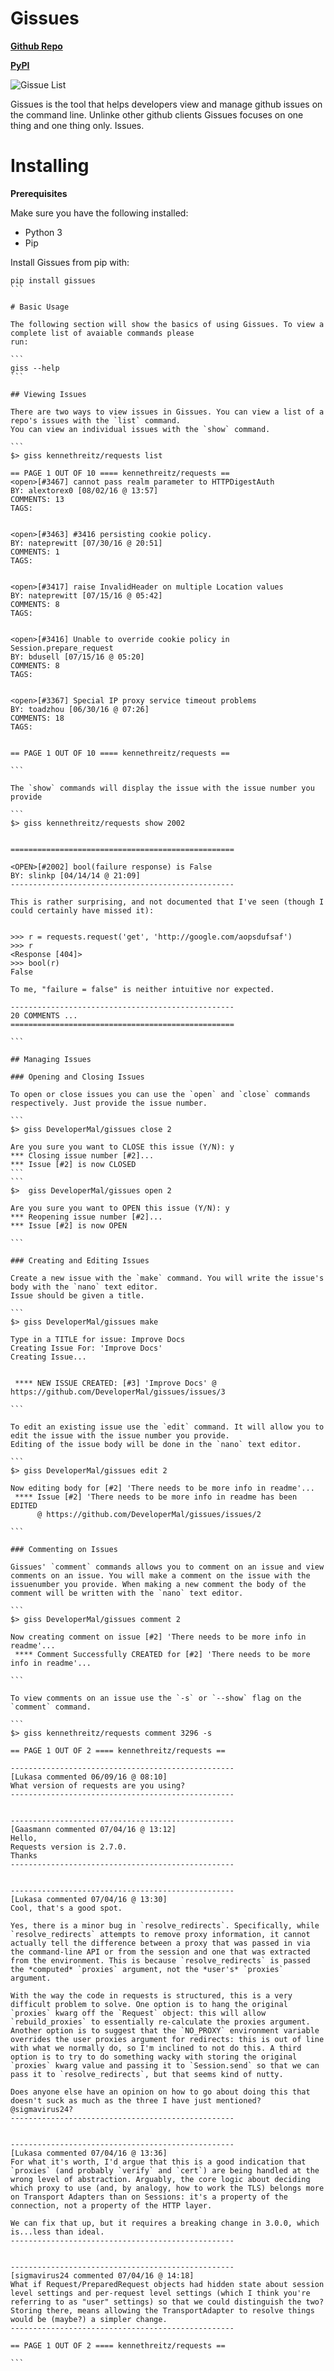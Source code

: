 # Gissues
**[Github Repo](https://github.com/DeveloperMal/gissues/)**

**[PyPI](https://pypi.python.org/pypi/gissues/)**


![Gissue List](https://s8.postimg.org/rwxz5sffp/Gissues_List.png)

Gissues is the tool that helps developers view and manage github issues on the command line. 
Unlinke other github clients Gissues focuses on one thing and one thing only. Issues. 

# Installing

**Prerequisites**

Make sure you have the following installed:
- Python 3
- Pip

Install Gissues from pip with:

````
pip install gissues
```

# Basic Usage

The following section will show the basics of using Gissues. To view a complete list of avaiable commands please
run:

```
giss --help
```

## Viewing Issues

There are two ways to view issues in Gissues. You can view a list of a repo's issues with the `list` command. 
You can view an individual issues with the `show` command.

```
$> giss kennethreitz/requests list

== PAGE 1 OUT OF 10 ==== kennethreitz/requests ==
<open>[#3467] cannot pass realm parameter to HTTPDigestAuth
BY: alextorex0 [08/02/16 @ 13:57]
COMMENTS: 13
TAGS: 


<open>[#3463] #3416 persisting cookie policy.
BY: nateprewitt [07/30/16 @ 20:51]
COMMENTS: 1
TAGS: 


<open>[#3417] raise InvalidHeader on multiple Location values
BY: nateprewitt [07/15/16 @ 05:42]
COMMENTS: 8
TAGS: 


<open>[#3416] Unable to override cookie policy in Session.prepare_request
BY: bdusell [07/15/16 @ 05:20]
COMMENTS: 8
TAGS: 


<open>[#3367] Special IP proxy service timeout problems
BY: toadzhou [06/30/16 @ 07:26]
COMMENTS: 18
TAGS: 


== PAGE 1 OUT OF 10 ==== kennethreitz/requests ==

```

The `show` commands will display the issue with the issue number you provide

```
$> giss kennethreitz/requests show 2002


==================================================

<OPEN>[#2002] bool(failure response) is False
BY: slinkp [04/14/14 @ 21:09]
--------------------------------------------------

This is rather surprising, and not documented that I've seen (though I could certainly have missed it):
 

>>> r = requests.request('get', 'http://google.com/aopsdufsaf')
>>> r
<Response [404]>
>>> bool(r)
False

To me, "failure = false" is neither intuitive nor expected.

--------------------------------------------------
20 COMMENTS ...
==================================================

```

## Managing Issues

### Opening and Closing Issues

To open or close issues you can use the `open` and `close` commands respectively. Just provide the issue number.

```
$> giss DeveloperMal/gissues close 2

Are you sure you want to CLOSE this issue (Y/N): y
*** Closing issue number [#2]...
*** Issue [#2] is now CLOSED
```
```
$>  giss DeveloperMal/gissues open 2

Are you sure you want to OPEN this issue (Y/N): y
*** Reopening issue number [#2]...
*** Issue [#2] is now OPEN

```

### Creating and Editing Issues

Create a new issue with the `make` command. You will write the issue's body with the `nano` text editor.
Issue should be given a title. 

```
$> giss DeveloperMal/gissues make 

Type in a TITLE for issue: Improve Docs
Creating Issue For: 'Improve Docs'
Creating Issue...


 **** NEW ISSUE CREATED: [#3] 'Improve Docs' @ https://github.com/DeveloperMal/gissues/issues/3

```

To edit an existing issue use the `edit` command. It will allow you to edit the issue with the issue number you provide. 
Editing of the issue body will be done in the `nano` text editor.

```
$> giss DeveloperMal/gissues edit 2

Now editing body for [#2] 'There needs to be more info in readme'...
 **** Issue [#2] 'There needs to be more info in readme has been EDITED 
      @ https://github.com/DeveloperMal/gissues/issues/2

```

### Commenting on Issues

Gissues' `comment` commands allows you to comment on an issue and view comments on an issue. You will make a comment on the issue with the issuenumber you provide. When making a new comment the body of the comment will be written with the `nano` text editor. 

```
$> giss DeveloperMal/gissues comment 2

Now creating comment on issue [#2] 'There needs to be more info in readme'...
 **** Comment Successfully CREATED for [#2] 'There needs to be more info in readme'...

```

To view comments on an issue use the `-s` or `--show` flag on the `comment` command.

```
$> giss kennethreitz/requests comment 3296 -s

== PAGE 1 OUT OF 2 ==== kennethreitz/requests ==

--------------------------------------------------
[Lukasa commented 06/09/16 @ 08:10]
What version of requests are you using?
--------------------------------------------------


--------------------------------------------------
[Gaasmann commented 07/04/16 @ 13:12]
Hello,
Requests version is 2.7.0.
Thanks
--------------------------------------------------


--------------------------------------------------
[Lukasa commented 07/04/16 @ 13:30]
Cool, that's a good spot.

Yes, there is a minor bug in `resolve_redirects`. Specifically, while `resolve_redirects` attempts to remove proxy information, it cannot actually tell the difference between a proxy that was passed in via the command-line API or from the session and one that was extracted from the environment. This is because `resolve_redirects` is passed the *computed* `proxies` argument, not the *user's* `proxies` argument.

With the way the code in requests is structured, this is a very difficult problem to solve. One option is to hang the original `proxies` kwarg off the `Request` object: this will allow `rebuild_proxies` to essentially re-calculate the proxies argument. Another option is to suggest that the `NO_PROXY` environment variable overrides the user proxies argument for redirects: this is out of line with what we normally do, so I'm inclined to not do this. A third option is to try to do something wacky with storing the original `proxies` kwarg value and passing it to `Session.send` so that we can pass it to `resolve_redirects`, but that seems kind of nutty.

Does anyone else have an opinion on how to go about doing this that doesn't suck as much as the three I have just mentioned? @sigmavirus24?
--------------------------------------------------


--------------------------------------------------
[Lukasa commented 07/04/16 @ 13:36]
For what it's worth, I'd argue that this is a good indication that `proxies` (and probably `verify` and `cert`) are being handled at the wrong level of abstraction. Arguably, the core logic about deciding which proxy to use (and, by analogy, how to work the TLS) belongs more on Transport Adapters than on Sessions: it's a property of the connection, not a property of the HTTP layer.

We can fix that up, but it requires a breaking change in 3.0.0, which is...less than ideal.
--------------------------------------------------


--------------------------------------------------
[sigmavirus24 commented 07/04/16 @ 14:18]
What if Request/PreparedRequest objects had hidden state about session level settings and per-request level settings (which I think you're referring to as "user" settings) so that we could distinguish the two? Storing there, means allowing the TransportAdapter to resolve things would be (maybe?) a simpler change.
--------------------------------------------------

== PAGE 1 OUT OF 2 ==== kennethreitz/requests ==

```
